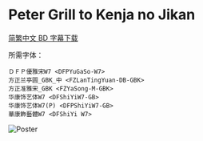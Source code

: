 # Peter Grill to Kenja no Jikan

[简繁中文 BD 字幕下载](https://github.com/Nekomoekissaten-SUB/Nekomoekissaten-Storage/releases/download/subtitles_pkg/Petergrill_BD_zho.7z)

所需字体：
```
ＤＦＰ優雅宋W7 <DFPYuGaSo-W7>
方正兰亭圆_GBK_中 <FZLanTingYuan-DB-GBK>
方正准雅宋_GBK <FZYaSong-M-GBK>
华康饰艺体W7 <DFShiYiW7-GB>
华康饰艺体W7(P) <DFPShiYiW7-GB>
華康飾藝體W7 <DFShiYi W7>
```

![Poster](http://nekomoe.pages.dev/images/2020-07/petergrill.jpg)